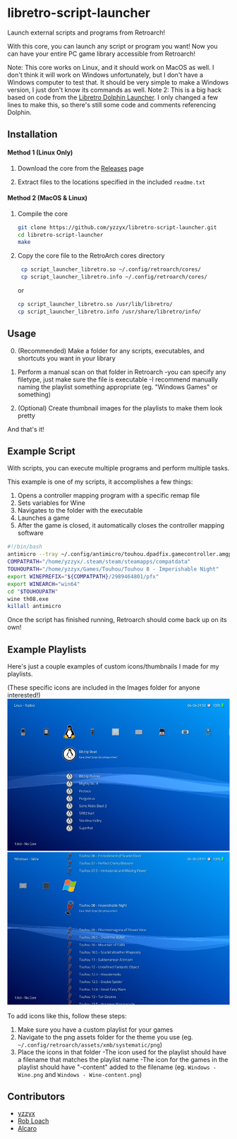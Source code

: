 # libretro-script-launcher

Launch external scripts and programs from Retroarch!

With this core, you can launch any script or program you want! Now you can have your entire PC game library accessible from Retroarch!

Note: This core works on Linux, and it should work on MacOS as well. I don't think it will work on Windows unfortunately, but I don't have a Windows computer to test that. It should be very simple to make a Windows version, I just don't know its commands as well.
Note 2: This is a big hack based on code from the [Libretro Dolphin Launcher](https://github.com/RobLoach/libretro-dolphin-launcher). I only changed a few lines to make this, so there's still some code and comments referencing Dolphin.

## Installation

#### Method 1 (Linux Only)

1. Download the core from the [Releases](https://github.com/yzzyx-network/libretro-script-launcher/releases) page

2. Extract files to the locations specified in the included `readme.txt`

#### Method 2 (MacOS & Linux)

1. Compile the core
    ``` bash
    git clone https://github.com/yzzyx/libretro-script-launcher.git
    cd libretro-script-launcher
    make
    ```

2. Copy the core file to the RetroArch cores directory
   
   ```bash
    cp script_launcher_libretro.so ~/.config/retroarch/cores/
    cp script_launcher_libretro.info ~/.config/retroarch/cores/
    ```
    or
    ``` bash
    cp script_launcher_libretro.so /usr/lib/libretro/
    cp script_launcher_libretro.info /usr/share/libretro/info/
    ```

## Usage

0. (Recommended) Make a folder for any scripts, executables, and shortcuts you want in your library

1. Perform a manual scan on that folder in Retroarch 
    -you can specify any filetype, just make sure the file is executable
    -I recommend manually naming the playlist something appropriate (eg. "Windows Games" or something)

2. (Optional) Create thumbnail images for the playlists to make them look pretty

And that's it!

## Example Script

With scripts, you can execute multiple programs and perform multiple tasks.

This example is one of my scripts, it accomplishes a few things:

1. Opens a controller mapping program with a specific remap file
2. Sets variables for Wine
3. Navigates to the folder with the executable
4. Launches a game
5. After the game is closed, it automatically closes the controller mapping software

```bash
#!/bin/bash
antimicro --tray ~/.config/antimicro/touhou.dpadfix.gamecontroller.amgp &
COMPATPATH="/home/yzzyx/.steam/steam/steamapps/compatdata"
TOUHOUPATH="/home/yzzyx/Games/Touhou/Touhou 8 - Imperishable Night"
export WINEPREFIX="${COMPATPATH}/2989464801/pfx"
export WINEARCH="win64"
cd "$TOUHOUPATH"
wine th08.exe
killall antimicro
```
Once the script has finished running, Retroarch should come back up on its own!


## Example Playlists

Here's just a couple examples of custom icons/thumbnails I made for my playlists.

(These specific icons are included in the Images folder for anyone interested!)
![](https://github.com/yzzyx-network/libretro-script-launcher/blob/master/Images/linuxplaylistsample.jpg)
![](https://github.com/yzzyx-network/libretro-script-launcher/blob/master/Images/wineplaylistsample.jpg)

To add icons like this, follow these steps:

1. Make sure you have a custom playlist for your games
2. Navigate to the png assets folder for the theme you use
    (eg. `~/.config/retroarch/assets/xmb/systematic/png`)
3. Place the icons in that folder
    -The icon used for the playlist should have a filename that matches the playlist name
    -The icon for the games in the playlist should have "-content" added to the filename
        (eg. `Windows - Wine.png` and `Windows - Wine-content.png`)

## Contributors

- [yzzyx](http://github.com/yzzyx-network)
- [Rob Loach](http://github.com/robloach)
- [Alcaro](https://github.com/Alcaro)
